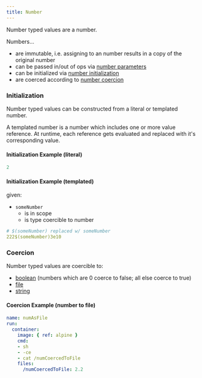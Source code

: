 ```yaml
---
title: Number
---
```


Number typed values are a number.

Numbers...
- are immutable, i.e. assigning to an number results in a copy of the original number
- can be passed in/out of ops via [number parameters](../structure/op-directory/op/parameter/number)
- can be initialized via [number initialization](#initialization)
- are coerced according to [number coercion](#coercion)

### Initialization
Number typed values can be constructed from a literal or templated number.
 
A templated number is a number which includes one or more value reference.
At runtime, each reference gets evaluated and replaced with it's corresponding value.

#### Initialization Example (literal)
```yaml
2
```

#### Initialization Example (templated)
given:
- `someNumber`
  - is in scope
   - is type coercible to number

```yaml
# $(someNumber) replaced w/ someNumber
222$(someNumber)3e10
```

### Coercion
Number typed values are coercible to:

- [boolean](boolean.md) (numbers which are 0 coerce to false; all else coerce to true)
- [file](file.md)
- [string](string.md)

#### Coercion Example (number to file)
```yaml
name: numAsFile
run:
  container:
    image: { ref: alpine }
    cmd:
    - sh
    - -ce
    - cat /numCoercedToFile
    files:
      /numCoercedToFile: 2.2
```